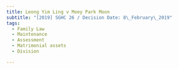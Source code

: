 ```yaml
---
title: Leong Yim Ling v Moey Park Moon
subtitle: "[2019] SGHC 26 / Decision Date: 8\_February\_2019"
tags:
  - Family Law
  - Maintenance
  - Assessment
  - Matrimonial assets
  - Division

---
```

